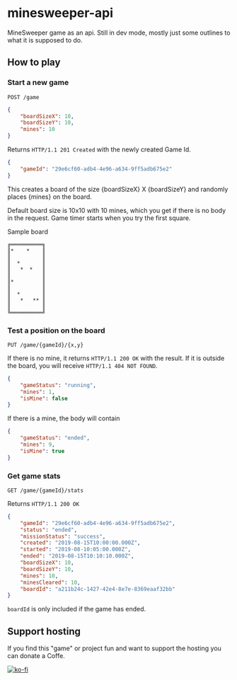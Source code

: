 # minesweeper-api

MineSweeper game as an api.
Still in dev mode, mostly just some outlines to what it is supposed to do.

## How to play

### Start a new game

`POST /game`

```json
{
    "boardSizeX": 10,
    "boardSizeY": 10,
    "mines": 10
}
```

Returns `HTTP/1.1 201 Created` with the newly created Game Id.

```json
{
    "gameId": "29e6cf60-adb4-4e96-a634-9ff5adb675e2"
}
```

This creates a board of the size {boardSizeX} X {boardSizeY} and randomly places {mines} on the board.

Default board size is 10x10 with 10 mines, which you get if there is no body in the request.
Game timer starts when you try the first square.

Sample board

```
╔══════════╗
║*    *    ║
║          ║
║  *       ║
║   *  *   ║
║          ║
║*         ║
║          ║
║  *       ║
║   *   ** ║
║          ║
╚══════════╝
```

### Test a position on the board

`PUT /game/{gameId}/{x,y}`

If there is no mine, it returns `HTTP/1.1 200 OK` with the result.
If it is outside the board, you will receive `HTTP/1.1 404 NOT FOUND`.

```json
{
    "gameStatus": "running",
    "mines": 1,
    "isMine": false
}
```

If there is a mine, the body will contain

```json
{
    "gameStatus": "ended",
    "mines": 9,
    "isMine": true
}
```

### Get game stats

`GET /game/{gameId}/stats`

Returns `HTTP/1.1 200 OK`

```json
{
    "gameId": "29e6cf60-adb4-4e96-a634-9ff5adb675e2",
    "status": "ended",
    "missionStatus": "success",
    "created": "2019-08-15T10:00:00.000Z",
    "started": "2019-08-10:05:00.000Z",
    "ended": "2019-08-15T10:10:10.000Z",
    "boardSizeX": 10,
    "boardSizeY": 10,
    "mines": 10,
    "minesCleared": 10,
    "boardId": "a211b24c-1427-42e4-8e7e-8369eaaf32bb"
}
```

`boardId` is only included if the game has ended.

## Support hosting

If you find this "game" or project fun and want to support the hosting you can donate a Coffe.

[![ko-fi](https://www.ko-fi.com/img/githubbutton_sm.svg)](https://ko-fi.com/N4N6W9C7)
